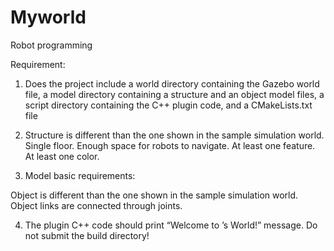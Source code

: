 # Myworld
Robot programming

Requirement: 

1. Does the project include a world directory containing the Gazebo world file, a model directory containing a structure and an object model files, a script directory containing the C++ plugin code, and a CMakeLists.txt file

2.  Structure is different than the one shown in the sample simulation world.
Single floor.
Enough space for robots to navigate.
At least one feature.
At least one color.

3.  Model basic requirements:

Object is different than the one shown in the sample simulation world.
Object links are connected through joints.

4. The plugin C++ code should print “Welcome to <your name>’s World!” message.
Do not submit the build directory!

